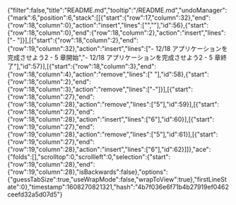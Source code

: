 {"filter":false,"title":"README.md","tooltip":"/README.md","undoManager":{"mark":6,"position":6,"stack":[[{"start":{"row":17,"column":32},"end":{"row":18,"column":0},"action":"insert","lines":["",""],"id":56},{"start":{"row":18,"column":0},"end":{"row":18,"column":2},"action":"insert","lines":["- "]}],[{"start":{"row":18,"column":2},"end":{"row":19,"column":32},"action":"insert","lines":["- 12/18 アプリケーションを完成させよう2 - 5 章開始","- 12/18 アプリケーションを完成させよう2 - 5 章終了"],"id":57}],[{"start":{"row":18,"column":3},"end":{"row":18,"column":4},"action":"remove","lines":[" "],"id":58},{"start":{"row":18,"column":2},"end":{"row":18,"column":3},"action":"remove","lines":["-"]}],[{"start":{"row":18,"column":27},"end":{"row":18,"column":28},"action":"remove","lines":["5"],"id":59}],[{"start":{"row":18,"column":27},"end":{"row":18,"column":28},"action":"insert","lines":["6"],"id":60}],[{"start":{"row":19,"column":27},"end":{"row":19,"column":28},"action":"remove","lines":["5"],"id":61}],[{"start":{"row":19,"column":27},"end":{"row":19,"column":28},"action":"insert","lines":["6"],"id":62}]]},"ace":{"folds":[],"scrolltop":0,"scrollleft":0,"selection":{"start":{"row":19,"column":28},"end":{"row":19,"column":28},"isBackwards":false},"options":{"guessTabSize":true,"useWrapMode":false,"wrapToView":true},"firstLineState":0},"timestamp":1608270821321,"hash":"4b7f036e6f71b4b27919ef0462ceefd32a5d07d5"}